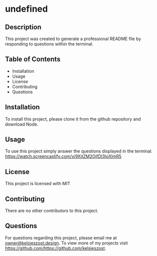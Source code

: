 # undefined
  
  ## Description 
  This project was created to generate a professional README file by responding to questions within the terminal.
  
  ## Table of Contents

  * Installation
  * Usage
  * License
  * Contributing
  * Questions
  
  ## Installation
  To install this project, please clone it from the github repository and download Node.

  ## Usage 
  To use this project simply answer the questions displayed in the terminal.
  https://watch.screencastify.com/v/9XitZM2OjfDl3IoXlmR5

  ## License 
  This project is licensed with MIT

  ## Contributing 
  There are no other contributors to this project.

  ## Questions
  For questions regarding this project, please email me at owner@kelsieszost.design. To view more of my projects visit https://github.com/https://github.com/kelsieszost.
